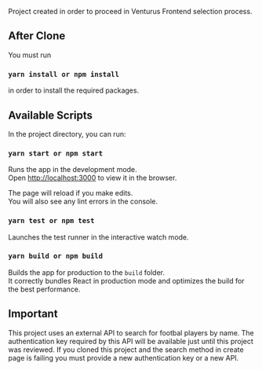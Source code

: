Project created in order to proceed in Venturus Frontend selection process.

## After Clone

You must run

### `yarn install or npm install`

in order to install the required packages.

## Available Scripts

In the project directory, you can run:

### `yarn start or npm start`

Runs the app in the development mode.<br />
Open [http://localhost:3000](http://localhost:3000) to view it in the browser.

The page will reload if you make edits.<br />
You will also see any lint errors in the console.

### `yarn test or npm test`

Launches the test runner in the interactive watch mode.<br />

### `yarn build or npm build`

Builds the app for production to the `build` folder.<br />
It correctly bundles React in production mode and optimizes the build for the best performance.

## Important

This project uses an external API to search for footbal players by name. The authentication key required by
this API will be available just until this project was reviewed. If you cloned this project and the search
method in create page is failing you must provide a new authentication key or a new API.
